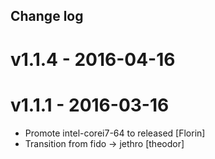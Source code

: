Change log
-----------


# v1.1.4 - 2016-04-16

# v1.1.1 - 2016-03-16

* Promote intel-corei7-64 to released [Florin]
* Transition from fido -> jethro [theodor]

